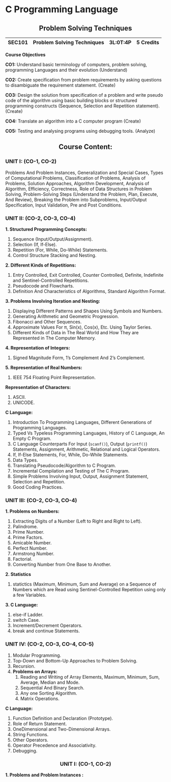 # C Programming Language

## <center>Problem Solving Techniques</center>

|SEC101| Problem Solving Techniques |3L:0T:4P |5 Credits|
|------|----------------------------|---------|---------|

**Course Objectives**

**CO1:** Understand basic terminology of computers, problem solving, programming Languages and their evolution (Understand)

**CO2:** Create specification from problem requirements by asking questions to disambiguate the requirement statement. (Create)

**CO3:** Design the solution from specification of a problem and write pseudo code of the algorithm using basic building blocks or structured programming constructs (Sequence, Selection and Repetition statement). (Create)

**CO4:** Translate an algorithm into a C computer program (Create)

**CO5:** Testing and analysing programs using debugging tools. (Analyze)


## <center>Course Content:</center>
### UNIT I: (CO-1, CO-2)
Problems And Problem Instances, Generalization and Special Cases, Types of Computational Problems, Classification of Problems, Analysis of Problems, Solution Approaches, Algorithm Development, Analysis of Algorithm, Efficiency, Correctness, Role of Data Structures in Problem Solving, Problem-Solving Steps (Understand the Problem, Plan, Execute, And Review), Breaking the Problem into Subproblems, Input/Output Specification, Input Validation, Pre and Post Conditions.

### UNIT II: (CO-2, CO-3, CO-4)
**1. Structured Programming Concepts:** 

1) Sequence (Input/Output/Assignment).
2) Selection (If, If-Else).
3) Repetition (For, While, Do-While) Statements.
4) Control Structure Stacking and Nesting.

**2. Different Kinds of Repetitions:** 
1) Entry Controlled, Exit Controlled, Counter Controlled, Definite, Indefinite and Sentinel-Controlled Repetitions. 
2) Pseudocode and Flowcharts. 
3) Definition And Characteristics of Algorithms, Standard Algorithm Format.

**3. Problems Involving Iteration and Nesting:**
1) Displaying Different Patterns and Shapes Using Symbols and Numbers.
2) Generating Arithmetic and Geometric Progression.
3) Fibonacci and Other Sequences.
4) Approximate Values For π, Sin(x), Cos(x), Etc. Using Taylor Series.
5) Different Kinds of Data in The Real World and How They are Represented in The Computer Memory.

**4. Representation of Integers:** 
1) Signed Magnitude Form, 1’s Complement And 2’s Complement.

**5. Representation of Real Numbers:**
1) IEEE 754 Floating Point Representation.

**Representation of Characters:** 
1) ASCII.
2) UNICODE.

**C Language:** 
1) Introduction To Programming Languages, Different Generations of Programming Languages.
2) Typed Vs Typeless Programming Languages, History of C Language, An Empty C Program. 
3) C Language Counterparts For Input (`scanf()`), Output (`printf()`) Statements, Assignment, Arithmetic, Relational and Logical Operators. 
4) If, If-Else Statements, For, While, Do-While Statements.
5) Data Types.
6) Translating Pseudocode/Algorithm to C Program.
7) Incremental Compilation and Testing of The C Program.
8) Simple Problems Involving Input, Output, Assignment Statement, Selection and Repetition.
9) Good Coding Practices.

### UNIT III: (CO-2, CO-3, CO-4)
**1. Problems on Numbers:** 
1) Extracting Digits of a Number (Left to Right and Right to Left). 
2) Palindrome.
3) Prime Number.
4) Prime Factors.
5) Amicable Number.
6) Perfect Number.
7) Armstrong Number.
8) Factorial.
9) Converting Number from One Base to Another.

**2. Statistics** 
1) statictics (Maximum, Minimum, Sum and Average) on a Sequence of Numbers which are Read using Sentinel-Controlled Repetition using only a few Variables.

**3. C Language:** 
1) else-if Ladder.
2) switch Case.
3) Increment/Decrement Operators.
4) break and continue Statements.

### UNIT IV: (CO-2, CO-3, CO-4, CO-5)
1) Modular Programming.
2) Top-Down and Bottom-Up Approaches to Problem Solving.
3) Recursion.
4) **Problems on Arrays:** 
    1) Reading and Writing of Array Elements, Maximum, Minimum, Sum, Average, Median and Mode. 
    2) Sequential And Binary Search. 
    3) Any one Sorting Algorithm. 
    4) Matrix Operations.

**C Language:** 
1) Function Definition and Declaration (Prototype).
2) Role of Return Statement.
3) OneDimensional and Two-Dimensional Arrays.
4) String Functions.
5) Other Operators.
6) Operator Precedence and Associativity. 
7) Debugging.

### <center>UNIT I: (CO-1, CO-2)</center>
**1. Problems and Problem Instances :**
